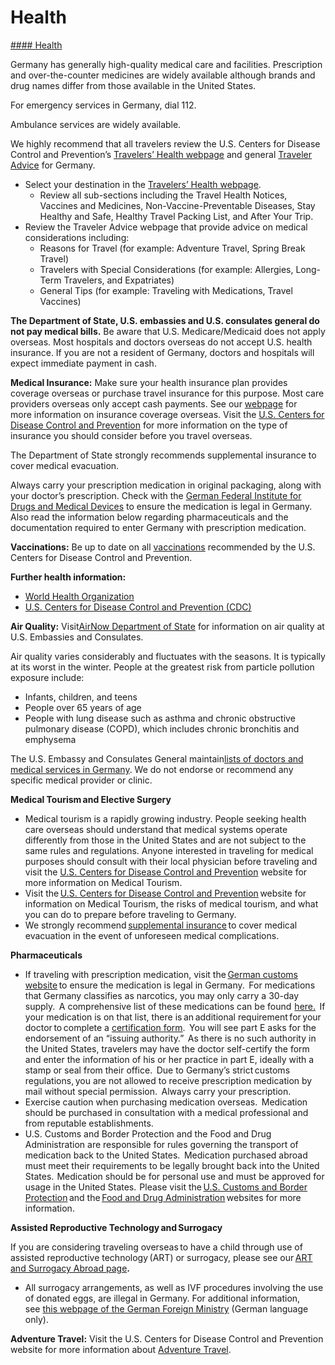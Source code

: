 # Health

[#### Health](javascript:void(0); "Health")

Germany has generally high-quality medical care and facilities. Prescription and over-the-counter medicines are widely available although brands and drug names differ from those available in the United States.

For emergency services in Germany, dial 112.

Ambulance services are widely available.

We highly recommend that all travelers review the U.S. Centers for Disease Control and Prevention’s [Travelers’ Health webpage](https://wwwnc.cdc.gov/travel/) and general [Traveler Advice](https://wwwnc.cdc.gov/travel/destinations/traveler/none/germany) for Germany.

* Select your destination in the [Travelers’ Health webpage](https://wwwnc.cdc.gov/travel/).
  + Review all sub-sections including the Travel Health Notices, Vaccines and Medicines, Non-Vaccine-Preventable Diseases, Stay Healthy and Safe, Healthy Travel Packing List, and After Your Trip.
* Review the Traveler Advice webpage that provide advice on medical considerations including:
  + Reasons for Travel (for example: Adventure Travel, Spring Break Travel)
  + Travelers with Special Considerations (for example: Allergies, Long-Term Travelers, and Expatriates)
  + General Tips (for example: Traveling with Medications, Travel Vaccines)

**The Department of State, U.S. embassies and U.S. consulates general do not pay medical bills.** Be aware that U.S. Medicare/Medicaid does not apply overseas. Most hospitals and doctors overseas do not accept U.S. health insurance. If you are not a resident of Germany, doctors and hospitals will expect immediate payment in cash.

**Medical Insurance:** Make sure your health insurance plan provides coverage overseas or purchase travel insurance for this purpose. Most care providers overseas only accept cash payments. See our [webpage](https://travel.state.gov/content/travel/en/international-travel/before-you-go/your-health-abroad/Insurance_Coverage_Overseas.html) for more information on insurance coverage overseas. Visit the [U.S. Centers for Disease Control and Prevention](https://wwwnc.cdc.gov/travel/page/insurance) for more information on the type of insurance you should consider before you travel overseas.

The Department of State strongly recommends supplemental insurance to cover medical evacuation.

Always carry your prescription medication in original packaging, along with your doctor’s prescription. Check with the [German Federal Institute for Drugs and Medical Devices](https://www.bfarm.de/EN/Home/_node.html) to ensure the medication is legal in Germany. Also read the information below regarding pharmaceuticals and the documentation required to enter Germany with prescription medication.

**Vaccinations:** Be up to date on all [vaccinations](https://wwwnc.cdc.gov/travel/destinations/list) recommended by the U.S. Centers for Disease Control and Prevention.

**Further health information:**

* [World Health Organization](https://www.who.int/travel-advice)
* [U.S. Centers for Disease Control and Prevention (CDC)](https://wwwnc.cdc.gov/travel/)

**Air Quality:** Visit[AirNow Department of State](https://airnow.gov/international/us-embassies-and-consulates/) for information on air quality at U.S. Embassies and Consulates.

Air quality varies considerably and fluctuates with the seasons. It is typically at its worst in the winter. People at the greatest risk from particle pollution exposure include:

* Infants, children, and teens
* People over 65 years of age
* People with lung disease such as asthma and chronic obstructive pulmonary disease (COPD), which includes chronic bronchitis and emphysema

The U.S. Embassy and Consulates General maintain[lists of doctors and medical services in Germany](https://de.usembassy.gov/medical-assistance/#doctor). We do not endorse or recommend any specific medical provider or clinic.

**Medical Tourism and Elective Surgery**

* Medical tourism is a rapidly growing industry. People seeking health care overseas should understand that medical systems operate differently from those in the United States and are not subject to the same rules and regulations. Anyone interested in traveling for medical purposes should consult with their local physician before traveling and visit the [U.S. Centers for Disease Control and Prevention](https://www.cdc.gov/index.htm) website for more information on Medical Tourism.
* Visit the [U.S. Centers for Disease Control and Prevention](https://www.cdc.gov/index.htm) website for information on Medical Tourism, the risks of medical tourism, and what you can do to prepare before traveling to Germany.
* We strongly recommend [supplemental insurance](https://travel.state.gov/content/travel/en/international-travel/before-you-go/your-health-abroad/Insurance_Coverage_Overseas.html) to cover medical evacuation in the event of unforeseen medical complications.

**Pharmaceuticals**

* If traveling with prescription medication, visit the [German customs website](https://www.zoll.de/EN/Home/home_node.html) to ensure the medication is legal in Germany.  For medications that Germany classifies as narcotics, you may only carry a 30-day supply.  A comprehensive list of these medications can be found  [here.](https://gcc02.safelinks.protection.outlook.com/?url=https%3A%2F%2Fwww.bundesgesundheitsministerium.de%2Ffileadmin%2FDateien%2F3_Downloads%2FGesetze_und_Verordnungen%2FGuV%2FA%2FAnnexIII_marketable_and_prescribable_narcotic_drugs_072010.pdf&data=05%7C01%7CMacDonaghm%40state.gov%7C0bafb26bcfad4975e07608db6daeb6e4%7C66cf50745afe48d1a691a12b2121f44b%7C0%7C0%7C638224369383801394%7CUnknown%7CTWFpbGZsb3d8eyJWIjoiMC4wLjAwMDAiLCJQIjoiV2luMzIiLCJBTiI6Ik1haWwiLCJXVCI6Mn0%3D%7C3000%7C%7C%7C&sdata=nq3vUR9WITIc9UxW%2BtX3S%2Bl4oBeIZeNNpkfC3bXF048%3D&reserved=0)  If your medication is on that list, there is an additional requirement for your doctor to complete a [certification form](https://gcc02.safelinks.protection.outlook.com/?url=https%3A%2F%2Fwww.bfarm.de%2FSharedDocs%2FDownloads%2FDE%2FBundesopiumstelle%2FBetaeubungsmittel%2FReisen%2Freise_andere_formular.pdf%3Bjsessionid%3D7C93E7D191B6D0BD19B1E9F81AC6634B.intranet262%3F__blob%3DpublicationFile&data=05%7C01%7CMacDonaghm%40state.gov%7C0bafb26bcfad4975e07608db6daeb6e4%7C66cf50745afe48d1a691a12b2121f44b%7C0%7C0%7C638224369383801394%7CUnknown%7CTWFpbGZsb3d8eyJWIjoiMC4wLjAwMDAiLCJQIjoiV2luMzIiLCJBTiI6Ik1haWwiLCJXVCI6Mn0%3D%7C3000%7C%7C%7C&sdata=9p49E2yW%2F5MtqvsLTTCo7urlFGqLBGazbNbOZ5molr8%3D&reserved=0).  You will see part E asks for the endorsement of an “issuing authority.”  As there is no such authority in the United States, travelers may have the doctor self-certify the form and enter the information of his or her practice in part E, ideally with a stamp or seal from their office.  Due to Germany’s strict customs regulations, you are not allowed to receive prescription medication by mail without special permission.  Always carry your prescription.
* Exercise caution when purchasing medication overseas.  Medication should be purchased in consultation with a medical professional and from reputable establishments.
* U.S. Customs and Border Protection and the Food and Drug Administration are responsible for rules governing the transport of medication back to the United States.  Medication purchased abroad must meet their requirements to be legally brought back into the United States.  Medication should be for personal use and must be approved for usage in the United States.  Please visit the [U.S. Customs and Border Protection](https://www.cbp.gov/travel/us-citizens/know-before-you-go/prohibited-and-restricted-items) and the [Food and Drug Administration](https://www.fda.gov/drugs/resourcesforyou/consumers/buyingusingmedicinesafely/buyingmedicinefromoutsidetheunitedstates/default.htm) websites for more information.

**Assisted Reproductive Technology and Surrogacy**

If you are considering traveling overseas to have a child through use of assisted reproductive technology (ART) or surrogacy, please see our [ART and Surrogacy Abroad page](https://travel.state.gov/content/travel/en/legal/travel-legal-considerations/us-citizenship/Assisted-Reproductive-Technology-ART-Surrogacy-Abroad.html)**.**

* All surrogacy arrangements, as well as IVF procedures involving the use of donated eggs, are illegal in Germany. For additional information, see [this webpage of the German Foreign Ministry](https://www.auswaertiges-amt.de/de/service/fragenkatalog-node/06-leihmutterschaft/606160#:~:text=In%20Deutschland%20sind%20die%20im,sich%20hingegen%20die%20%E2%80%9EWunscheltern%E2%80%9C.) (German language only).

**Adventure Travel:** Visit the U.S. Centers for Disease Control and Prevention website for more information about [Adventure Travel](https://wwwnc.cdc.gov/travel/page/adventure).